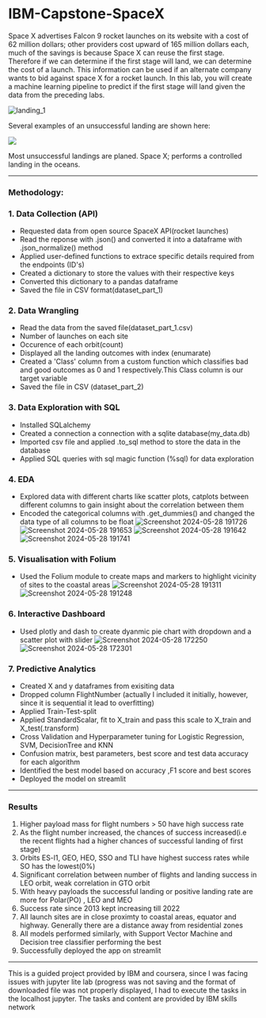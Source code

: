 # IBM-Capstone-SpaceX
 Space X advertises Falcon 9 rocket launches on its website with a cost of 62 million dollars; other providers cost upward of 165 million dollars each, much of the savings is because Space X can reuse the first stage. Therefore if we can determine if the first stage will land, we can determine the cost of a launch. This information can be used if an alternate company wants to bid against space X for a rocket launch.   In this lab, you will create a machine learning pipeline  to predict if the first stage will land given the data from the preceding labs.


![landing_1](https://github.com/Datas08/IBM-Capstone-SpaceX/assets/140479274/1eeb1dc3-2aa5-4020-9de1-2ef610ca7d79)

Several examples of an unsuccessful landing are shown here:

![](https://cf-courses-data.s3.us.cloud-object-storage.appdomain.cloud/IBMDeveloperSkillsNetwork-DS0701EN-SkillsNetwork/api/Images/crash.gif)

Most unsuccessful landings are planed. Space X; performs a controlled landing in the oceans.

---
### Methodology:
### 1. Data Collection (API)
- Requested data from open source SpaceX API(rocket launches)
- Read the reponse with .json() and converted it into a dataframe with .json_normalize() method
- Applied user-defined functions to extrace specific details required from the endpoints (ID's)
- Created a dictionary to store the values with their respective keys
- Converted this dictionary to a pandas dataframe
- Saved the file in CSV format(dataset_part_1)

### 2. Data Wrangling
 - Read the data from the saved file(dataset_part_1.csv)
 - Number of launches on each site
 - Occurence of each orbit(count)
 - Displayed all the landing outcomes with index (enumarate)
 - Created a 'Class' column from a custom function which classifies bad and good outcomes as 0 and 1 respectively.This Class column is our target variable
 - Saved the file in CSV (dataset_part_2)

### 3. Data Exploration with SQL
 - Installed SQLalchemy
 - Created a connection a connection with a sqlite database(my_data.db)
 - Imported csv file and applied .to_sql method to store the data in the database
 - Applied SQL queries with sql magic function (%sql) for data exploration

### 4. EDA
 - Explored data with different charts like scatter plots, catplots between different columns to gain insight about the correlation between them
 - Encoded the categorical columns with .get_dummies() and changed the data type of all columns to be float
![Screenshot 2024-05-28 191726](https://github.com/Datas08/IBM-Capstone-SpaceX/assets/140479274/bb2a3941-4e5f-4f6a-b01b-101acaf42598)
![Screenshot 2024-05-28 191653](https://github.com/Datas08/IBM-Capstone-SpaceX/assets/140479274/fbde3bbb-caed-432c-b21a-0be72dd3e295)
![Screenshot 2024-05-28 191642](https://github.com/Datas08/IBM-Capstone-SpaceX/assets/140479274/4a97527f-48bd-48e2-bbe8-6230a60911d6)
![Screenshot 2024-05-28 191741](https://github.com/Datas08/IBM-Capstone-SpaceX/assets/140479274/98abb447-0fc4-44d3-b714-1af68084d791)


### 5. Visualisation with Folium
 - Used the Folium module to create maps and markers to highlight vicinity of sites to the coastal areas
![Screenshot 2024-05-28 191311](https://github.com/Datas08/IBM-Capstone-SpaceX/assets/140479274/dc44a71d-081d-43e8-997a-1eb6ff0fdd9f)
![Screenshot 2024-05-28 191248](https://github.com/Datas08/IBM-Capstone-SpaceX/assets/140479274/8c084f27-9ece-48cf-9897-3f226b1f2d7f)
   

### 6. Interactive Dashboard
- Used plotly and dash to create dyanmic pie chart with dropdown and a scatter plot with slider
 ![Screenshot 2024-05-28 172250](https://github.com/Datas08/IBM-Capstone-SpaceX/assets/140479274/6ec4d4eb-99d0-4ec3-ad31-04096fc8d8ac)
![Screenshot 2024-05-28 172301](https://github.com/Datas08/IBM-Capstone-SpaceX/assets/140479274/8f8c946f-80df-4d7d-858d-2fab9b8816f6)


### 7. Predictive Analytics
- Created X and y dataframes from exisiting data
- Dropped column FlightNumber (actually I included it initially, however, since it is sequential it lead to overfitting)
- Applied Train-Test-split
- Applied StandardScalar, fit to X_train and pass this scale to X_train and X_test(.transform)
- Cross Validation and Hyperparameter tuning for Logistic Regression, SVM, DecisionTree and KNN
- Confusion matrix, best parameters, best score and test data accuracy for each algorithm
- Identified the best model based on accuracy ,F1 score and best scores
- Deployed the model on streamlit

 ---

 ### Results
 1. Higher payload mass for flight numbers > 50 have high success rate
 2. As the flight number increased, the chances of success increased(i.e the recent flights had a higher chances of successful landing of first stage)
 3. Orbits ES-l1, GEO, HEO, SSO and TLI have highest success rates while SO has the lowest(0%)
 4. Significant correlation between number of flights and landing success in LEO orbit, weak correlation in GTO orbit
 5. With heavy payloads the successful landing or positive landing rate are more for Polar(PO) , LEO and MEO
 6. Success rate since 2013 kept increasing till 2022
 7. All launch sites are in close proximty to coastal areas, equator and highway. Generally there are a distance away from residential zones
 8. All models performed similarly, with Support Vector Machine and Decision tree classifier performing the best
 9. Successfully deployed the app on streamlit

---
This is a guided project provided by IBM and coursera, since I was facing issues with jupyter lite lab (progress was not saving and the format of
downloaded file was not properly displayed, I had to execute the tasks in the localhost jupyter. The tasks and content are provided by IBM skills
network

